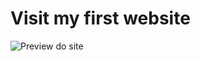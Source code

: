 # Visit my first website

![Preview do site](https://github.com/user-attachments/assets/37f6ffd8-fb94-4234-8f95-9cc397102862)
